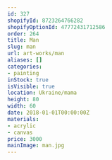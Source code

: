 ```yaml
---
id: 327
shopifyId: 8723264766282
shopifyOptionId: 47772431712586
order: 264
title: Man
slug: man
url: art-works/man
aliases: []
categories:
- painting
inStock: true
isVisible: true
location: Ukraine/mama
height: 80
width: 60
date: 2018-01-01T00:00:00Z
materials:
- acrylic
- canvas
price: 3000
mainImage: man.jpg
---
```

